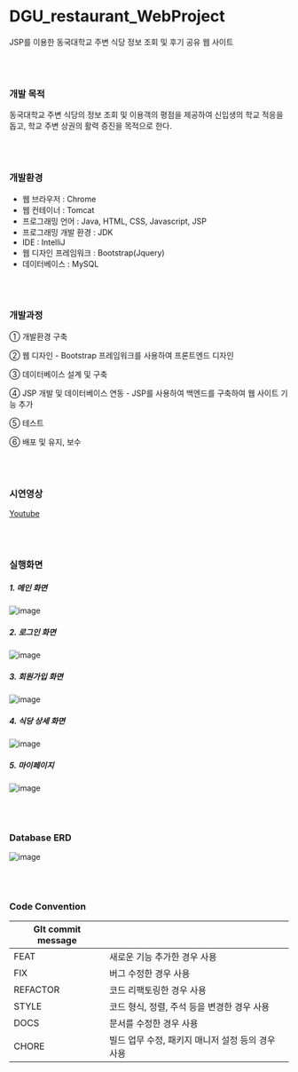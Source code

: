 # DGU_restaurant_WebProject
JSP를 이용한 동국대학교 주변 식당 정보 조회 및 후기 공유 웹 사이트


<br><br>
### 개발 목적

동국대학교 주변 식당의 정보 조회 및 이용객의 평점을 제공하여 신입생의 학교 적응을 돕고, 학교 주변 상권의 활력 증진을 목적으로 한다.


<br><br>
### 개발환경 

* 웹 브라우저 : Chrome 
* 웹 컨테이너 : Tomcat 
* 프로그래밍 언어 : Java, HTML, CSS, Javascript, JSP
* 프로그래밍 개발 환경 : JDK
* IDE : IntelliJ
* 웹 디자인 프레임워크 : Bootstrap(Jquery)
* 데이터베이스 : MySQL


<br><br>
### 개발과정

① 개발환경 구축

② 웹 디자인 - Bootstrap 프레임워크를 사용하여 프론트엔드 디자인

③ 데이터베이스 설계 및 구축

④ JSP 개발 및 데이터베이스 연동 - JSP를 사용하여 백엔드를 구축하여 웹 사이트 기능 추가

⑤ 테스트

⑥ 배포 및 유지, 보수

<br><br>
### 시연영상
[Youtube](https://www.youtube.com/watch?v=zNzMoNpvKk8)


<br><br>
### 실행화면

##### 1. 메인 화면

![image](https://user-images.githubusercontent.com/45346786/131139091-940d665d-3be5-488c-9af3-3372f5c83bf8.png)


##### 2. 로그인 화면

![image](https://user-images.githubusercontent.com/45346786/131139395-3a021481-391a-451a-8415-c0dfdb0d975e.png)


##### 3. 회원가입 화면

![image](https://user-images.githubusercontent.com/45346786/131139629-52d0e2a6-f2a3-4df5-8306-7cefe671136d.png)


##### 4. 식당 상세 화면

![image](https://user-images.githubusercontent.com/45346786/131140121-c54c52fa-f9d5-481f-a4a5-20bd93c72098.png)


##### 5. 마이페이지

![image](https://user-images.githubusercontent.com/45346786/131142430-84a3a33f-1369-4c6f-adcf-05d1ca2c8744.png)


<br><br>
### Database ERD

![image](https://user-images.githubusercontent.com/45346786/131141179-6bd41d90-94ac-4784-9e24-4e2b19ebc203.png)


<br><br>
### Code Convention

| GIt commit message |                                                   |
| ------------------ | ------------------------------------------------- |
| FEAT               | 새로운 기능 추가한 경우 사용                      |
| FIX                | 버그 수정한 경우 사용                             |
| REFACTOR           | 코드 리팩토링한 경우 사용                         |
| STYLE              | 코드 형식, 정렬, 주석 등을 변경한 경우 사용       |
| DOCS               | 문서를 수정한 경우 사용                           |
| CHORE              | 빌드 업무 수정, 패키지 매니저 설정 등의 경우 사용 |
